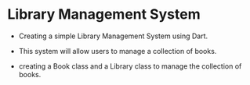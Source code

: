 #  Library Management System
- Creating a simple Library Management System using 
Dart.

- This system will allow users to manage a collection of books. 
- creating a Book class and a Library class to manage the 
collection of books.
